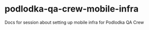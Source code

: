# podlodka-qa-crew-mobile-infra
Docs for session about setting up mobile infra for Podlodka QA Crew
